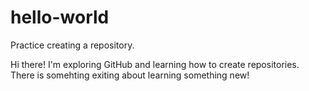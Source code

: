# hello-world
Practice creating a repository.

Hi there! I'm exploring GitHub and learning how to create repositories. There is somehting exiting about learning something new!
